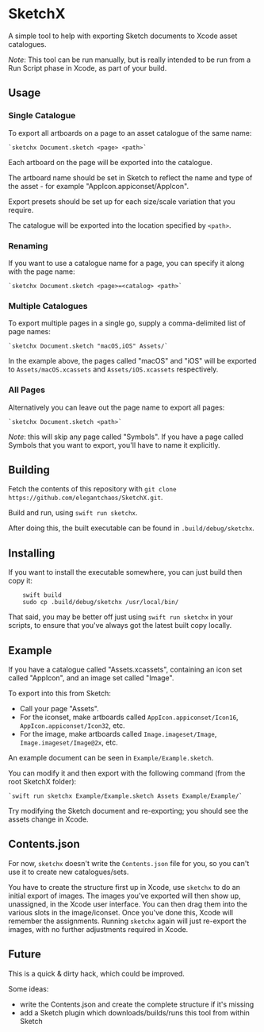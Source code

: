 # SketchX

A simple tool to help with exporting Sketch documents to Xcode asset catalogues.

*Note*: This tool can be run manually, but is really intended to be run from a Run Script phase in Xcode, as part of your build.



## Usage

### Single Catalogue

To export all artboards on a page to an asset catalogue of the same name:

    `sketchx Document.sketch <page> <path>`

Each artboard on the page will be exported into the catalogue.

The artboard name should be set in Sketch to reflect the name and type of the asset - for example "AppIcon.appiconset/AppIcon".

Export presets should be set up for each size/scale variation that you require.

The catalogue will be exported into the location specified by `<path>`.

### Renaming

If you want to use a catalogue name for a page, you can specify it along with the page name:

    `sketchx Document.sketch <page>=<catalog> <path>`

### Multiple Catalogues

To export multiple pages in a single go, supply a comma-delimited list of page names:

    `sketchx Document.sketch "macOS,iOS" Assets/`

In the example above, the pages called "macOS" and "iOS" will be exported to `Assets/macOS.xcassets` and `Assets/iOS.xcassets` respectively.

### All Pages

Alternatively you can leave out the page name to export all pages:

    `sketchx Document.sketch <path>`

*Note*: this will skip any page called "Symbols". If you have a page called Symbols that you want to export, you'll have to name it explicitly.



## Building

Fetch the contents of this repository with `git clone https://github.com/elegantchaos/SketchX.git`.

Build and run, using `swift run sketchx`.

After doing this, the built executable can be found in `.build/debug/sketchx`.



## Installing

If you want to install the executable somewhere, you can just build then copy it:

```
    swift build
    sudo cp .build/debug/sketchx /usr/local/bin/
```

That said, you may be better off just using `swift run sketchx` in your scripts, to ensure that you've always got the latest built copy locally.



## Example

If you have a catalogue called "Assets.xcassets", containing an icon set called "AppIcon", and an image set called "Image".

To export into this from Sketch:

- Call your page "Assets".
- For the iconset, make artboards called `AppIcon.appiconset/Icon16`, `AppIcon.appiconset/Icon32`, etc.
- For the image, make artboards called `Image.imageset/Image`, `Image.imageset/Image@2x`, etc.

An example document can be seen in `Example/Example.sketch`.

You can modify it and then export with the following command (from the root SketchX folder):

    `swift run sketchx Example/Example.sketch Assets Example/Example/`


Try modifying the Sketch document and re-exporting; you should see the assets change in Xcode.



## Contents.json

For now, `sketchx` doesn't write the `Contents.json` file for you, so you can't use it to create new catalogues/sets.

You have to create the structure first up in Xcode, use `sketchx` to do an initial export of images. The images you've
exported will then show up, unassigned, in the Xcode user interface. You can then drag them into the various slots
in the image/iconset. Once you've done this, Xcode will remember the assignments. Running `sketchx` again will just
re-export the images, with no further adjustments required in Xcode.



## Future

This is a quick & dirty hack, which could be improved.

Some ideas:

- write the Contents.json and create the complete structure if it's missing
- add a Sketch plugin which downloads/builds/runs this tool from within Sketch
